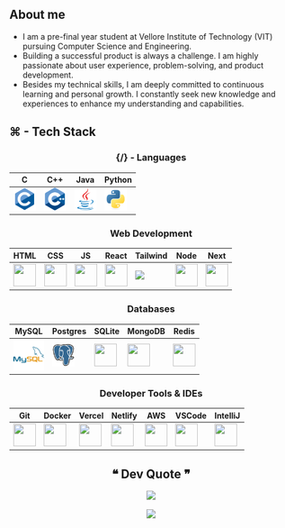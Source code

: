 ## About me

- I am a pre-final year student at Vellore Institute of Technology (VIT) pursuing Computer Science and Engineering.
- Building a successful product is always a challenge. I am highly passionate about user experience, problem-solving, and product development.
- Besides my technical skills, I am deeply committed to continuous learning and personal growth. I constantly seek new knowledge and experiences to enhance my understanding and capabilities.

## ⌘ - Tech Stack

<div align = "center">

### {/} - Languages
| C | C++ | Java | Python | 
|----------|----------|----------|-------| 
| <img src="https://github.com/devicons/devicon/blob/master/icons/c/c-original.svg" title="C"  alt="C" width="40" height="40"/> | <img src="https://github.com/devicons/devicon/blob/master/icons/cplusplus/cplusplus-original.svg" title="C++"  alt="C++" width="40" height="40"/>  |  <img src="https://github.com/devicons/devicon/blob/master/icons/java/java-original.svg" title="Java" alt="Java" width="40" height="40"/> | <img src="https://github.com/devicons/devicon/blob/master/icons/python/python-original.svg" title="Python"  alt="Python" width="40" height="40"/> |


### Web Development

| HTML | CSS | JS | React | Tailwind | Node | Next | 
|----------|----------|----------|-------|-------|----------|---------|
| <img src="https://cdn.jsdelivr.net/gh/devicons/devicon@latest/icons/html5/html5-original.svg" width="40" height="40" /> | <img src="https://cdn.jsdelivr.net/gh/devicons/devicon@latest/icons/css3/css3-original.svg" width="40" height="40" /> | <img src="https://cdn.jsdelivr.net/gh/devicons/devicon@latest/icons/javascript/javascript-original.svg" width="40" height="40" /> | <img src="https://cdn.jsdelivr.net/gh/devicons/devicon@latest/icons/react/react-original.svg" width="40" height="40" />|<img src="https://cdn.jsdelivr.net/gh/devicons/devicon@latest/icons/tailwindcss/tailwindcss-original.svg" /> | <img src="https://cdn.jsdelivr.net/gh/devicons/devicon@latest/icons/nodejs/nodejs-original.svg" width="40" height="40"/> | <img src="https://cdn.jsdelivr.net/gh/devicons/devicon@latest/icons/nextjs/nextjs-original.svg" width="40" height="40"/> |

### Databases

| MySQL | Postgres | SQLite | MongoDB | Redis |
|----------|----------|----------|---------|---------|
|<img src="https://github.com/devicons/devicon/blob/master/icons/mysql/mysql-original-wordmark.svg" title="MySQL" alt="MySQL" width="55" height="55"/>|<img src="https://github.com/devicons/devicon/blob/master/icons/postgresql/postgresql-original.svg" title="pg" alt="pg" width="40" height="40"/>| <img src="https://cdn.jsdelivr.net/gh/devicons/devicon@latest/icons/sqlite/sqlite-original.svg" width="40" height="40"/> | <img src="https://cdn.jsdelivr.net/gh/devicons/devicon@latest/icons/mongodb/mongodb-original.svg" width="40" height="40"/> | <img src="https://cdn.jsdelivr.net/gh/devicons/devicon@latest/icons/redis/redis-original.svg" width="40" height="40"/> |
          
           
### Developer Tools & IDEs

| Git | Docker | Vercel | Netlify | AWS | VSCode | IntelliJ |
|----------|----------|----------|----------|----------|----------|---------|
|<img src="https://cdn.jsdelivr.net/gh/devicons/devicon@latest/icons/git/git-original.svg" width="40" height="40"/>| <img src="https://cdn.jsdelivr.net/gh/devicons/devicon@latest/icons/docker/docker-plain.svg" width="40" height="40"/>| <img src="https://cdn.jsdelivr.net/gh/devicons/devicon@latest/icons/vercel/vercel-original.svg" width="40" height="40"/> | <img src="https://cdn.jsdelivr.net/gh/devicons/devicon@latest/icons/netlify/netlify-original.svg" width="40" height="40"/> | <img src="https://cdn.jsdelivr.net/gh/devicons/devicon@latest/icons/amazonwebservices/amazonwebservices-plain-wordmark.svg" width="40" height="40"/> | <img src="https://cdn.jsdelivr.net/gh/devicons/devicon@latest/icons/vscode/vscode-original.svg" width="40" height="40"/> | <img src="https://cdn.jsdelivr.net/gh/devicons/devicon@latest/icons/intellij/intellij-original.svg" width="40" height="40"/> | 

          
## ❝ Dev Quote ❞
![](https://quotes-github-readme.vercel.app/api?type=horizontal&theme=auto)

[![](https://visitcount.itsvg.in/api?id=mounishvatti&icon=7&color=12)](https://visitcount.itsvg.in)
  
</div>

